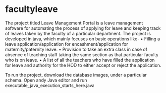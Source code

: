 # facultyleave
The project titled Leave Management Portal is a leave management software for automating the process of applying for leave and keeping track of leaves taken by the faculty of a particular department. The project is developed in java, which mainly focuses on basic operations like- 
• Filling a leave application/application for encashment/application for maternity/paternity leave. 
• Provision to take an extra class in case of absence of teaching staff taking the same section as that particular faculty who is on leave. 
• A list of all the teachers who have filled the application for leave and authority for the HOD to either accept or reject the application. 

To run the project,
download the database images, under a particular schema.
Open andy Java editor and run executable_java_execution_starts_here.java

